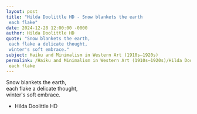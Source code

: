 ```yaml
---
layout: post
title: "Hilda Doolittle HD - Snow blankets the earth  
 each flake"
date: 2024-12-28 12:00:00 -0000
author: Hilda Doolittle HD
quote: "Snow blankets the earth,  
 each flake a delicate thought,  
 winter's soft embrace."
subject: Haiku and Minimalism in Western Art (1910s–1920s)
permalink: /Haiku and Minimalism in Western Art (1910s–1920s)/Hilda Doolittle HD/Hilda Doolittle HD - Snow blankets the earth  
 each flake
---
```


Snow blankets the earth,  
 each flake a delicate thought,  
 winter's soft embrace.

- Hilda Doolittle HD
